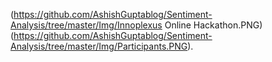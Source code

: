 (https://github.com/AshishGuptablog/Sentiment-Analysis/tree/master/Img/Innoplexus Online Hackathon.PNG)
(https://github.com/AshishGuptablog/Sentiment-Analysis/tree/master/Img/Participants.PNG).
